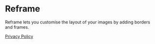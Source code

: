# Reframe

Reframe lets you customise the layout of your images by adding borders and frames.

[Privacy Policy](privacy-policy.md)
